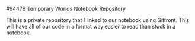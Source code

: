 #9447B Temporary Worlds Notebook Repository

This is a private repository that I linked to our notebook using Gitfront. This will have all of our code in a format way easier to read than stuck in a notebook. 
